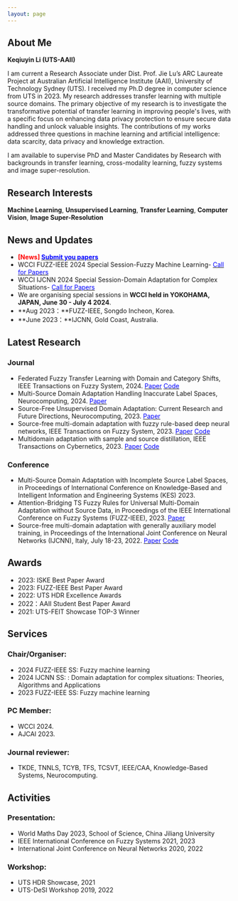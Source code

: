 ```yaml
---
layout: page
---
```


## About Me

**Keqiuyin Li (UTS-AAII)**

I am current a Research Associate under Dist. Prof. Jie Lu’s ARC Laureate Project at Australian Artificial Intelligence Institute (AAII), University of Technology Sydney (UTS). I received my Ph.D degree in computer science from UTS in 2023. My research addresses transfer learning with multiple source domains. The primary objective of my research is to investigate the transformative potential of transfer learning in improving people's lives, with a specific focus on enhancing data privacy protection to ensure secure data handling and unlock valuable insights. The contributions of my works addressed three questions in machine learning and artificial intelligence: data scarcity, data privacy and knowledge extraction. 


I am available to supervise PhD and Master Candidates by Research with backgrounds in transfer learning, cross-modality learning, fuzzy systems and image super-resolution.

## Research Interests

**Machine Learning**, **Unsupervised Learning**, **Transfer Learning**, **Computer Vision**, **Image Super-Resolution**

## News and Updates

- **<font color='red'>[News]</font> [<font color='blue'>Submit you papers</font>](https://2024.ieeewcci.org/submission)**
- WCCI FUZZ-IEEE 2024 Special Session-Fuzzy Machine Learning- [<font color='blue'>Call for Papers</font>](https://www.uts.edu.au/sites/default/files/2023-12/wcci_fuzz24_ss_cfp.pdf)
- WCCI IJCNN 2024 Special Session-Domain Adaptation for Complex Situations- [<font color='blue'>Call for Papers</font>](https://www.uts.edu.au/sites/default/files/2023-12/wcci_ijcnn24_ss_cfp_0.pdf)
- We are organising special sessions in **WCCI held in YOKOHAMA, JAPAN, June 30 - July 4 2024**.
- **Aug 2023：**FUZZ-IEEE, Songdo Incheon, Korea.
- **June 2023：**IJCNN, Gold Coast, Australia.


## Latest Research

### Journal 

- Federated Fuzzy Transfer Learning with Domain and Category Shifts,
IEEE Transactions on Fuzzy System, 2024.
[<font color='blue'>Paper</font>](https://doi.org/10.1109/TFUZZ.2024.3459927)  [<font color='blue'>Code</font>](https://github.com/el3518/FdFTL)
- Multi-Source Domain Adaptation Handling Inaccurate Label Spaces,
Neurocomputing, 2024.
[<font color='blue'>Paper</font>](https://doi.org/10.1016/j.neucom.2024.127824)
- Source-Free Unsupervised Domain Adaptation: Current Research and Future Directions,
Neurocomputing, 2023.
[<font color='blue'>Paper</font>](https://doi.org/10.1016/j.neucom.2023.126921)
- Source-free multi-domain adaptation with fuzzy rule-based deep neural networks,
IEEE Transactions on Fuzzy System, 2023.
[<font color='blue'>Paper</font>](https://doi.org/10.1109/TFUZZ.2023.3276978)  [<font color='blue'>Code</font>](https://github.com/AAII-DeSI/transfer-learning-el3518/tree/main/TFS-2023-SFFDN)
- Multidomain adaptation with sample and source distillation,
IEEE Transactions on Cybernetics, 2023. 
[<font color='blue'>Paper</font>](https://doi.org/10.1109/TCYB.2023.3236008) [<font color='blue'>Code</font>](https://github.com/AAII-DeSI/transfer-learning-el3518/tree/main/TCYB-2023-SSD)

### Conference

- Multi-Source Domain Adaptation with Incomplete Source Label Spaces,
in Proceedings of International Conference on Knowledge-Based and Intelligent Information and Engineering Systems (KES) 2023.
- Attention-Bridging TS Fuzzy Rules for Universal Multi-Domain Adaptation without Source Data,
in Proceedings of the IEEE International Conference on Fuzzy Systems (FUZZ-IEEE), 2023.
[<font color='blue'>Paper</font>](https://doi.org/10.1109/FUZZ52849.2023.10309671)
- Source-free multi-domain adaptation with generally auxiliary model training,
in Proceedings of the International Joint Conference on Neural Networks (IJCNN), Italy, July 18-23, 2022. 
[<font color='blue'>Paper</font>](https://doi.org/10.1109/IJCNN55064.2022.9892718) [<font color='blue'>Code</font>](https://github.com/el3518/GAM)

## Awards

- 2023: ISKE Best Paper Award
- 2023: FUZZ-IEEE Best Paper Award 
- 2022: UTS HDR Excellence Awards 
- 2022：AAII Student Best Paper Award
- 2021: UTS-FEIT Showcase TOP-3 Winner

## Services

### Chair/Organiser: 
- 2024 FUZZ-IEEE SS: Fuzzy machine learning
- 2024 IJCNN SS: : Domain adaptation for complex situations: Theories, Algorithms and Applications
- 2023 FUZZ-IEEE SS: Fuzzy machine learning
  
### PC Member: 
- WCCI 2024.
- AJCAI 2023.
  
### Journal reviewer: 
- TKDE, TNNLS, TCYB, TFS, TCSVT, IEEE/CAA, Knowledge-Based Systems, Neurocomputing.

## Activities

### Presentation: 
- World Maths Day 2023, School of Science, China Jiliang University
- IEEE International Conference on Fuzzy Systems 2021, 2023
- International Joint Conference on Neural Networks 2020, 2022

### Workshop: 
- UTS HDR Showcase, 2021
- UTS-DeSI Workshop 2019, 2022

  

